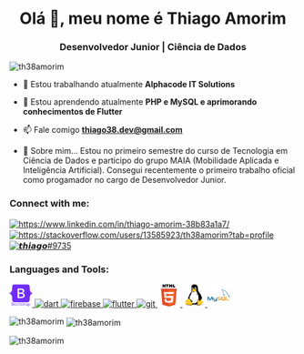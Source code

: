 <h1 align="center">Olá 👋, meu nome é Thiago Amorim</h1>
<h3 align="center">Desenvolvedor Junior | Ciência de Dados</h3>

<p align="left"> <img src="https://komarev.com/ghpvc/?username=th38amorim&label=Profile%20views&color=0e75b6&style=flat" alt="th38amorim" /> </p>

- 🔭 Estou trabalhando atualmente **Alphacode IT Solutions**

- 🌱 Estou aprendendo atualmente **PHP e MySQL e aprimorando conhecimentos de Flutter**

- 📫 Fale comigo **thiago38.dev@gmail.com**

- 📄 Sobre mim... Estou no primeiro semestre do curso de Tecnologia em Ciência de Dados e participo do grupo MAIA (Mobilidade Aplicada e Inteligência Artificial). Consegui recentemente o primeiro trabalho oficial como progamador no cargo de Desenvolvedor Junior.

<h3 align="left">Connect with me:</h3>
<p align="left">
<a href="https://linkedin.com/in/https://www.linkedin.com/in/thiago-amorim-38b83a1a7/" target="blank"><img align="center" src="https://cdn.jsdelivr.net/npm/simple-icons@3.0.1/icons/linkedin.svg" alt="https://www.linkedin.com/in/thiago-amorim-38b83a1a7/" height="30" width="40" /></a>
<a href="https://stackoverflow.com/users/https://stackoverflow.com/users/13585923/th38amorim?tab=profile" target="blank"><img align="center" src="https://cdn.jsdelivr.net/npm/simple-icons@3.0.1/icons/stackoverflow.svg" alt="https://stackoverflow.com/users/13585923/th38amorim?tab=profile" height="30" width="40" /></a>
<a href="https://discord.gg/𝙩𝙝𝙞𝙖𝙜𝙤#9735" target="blank"><img align="center" src="https://cdn.jsdelivr.net/npm/simple-icons@3.0.1/icons/discord.svg" alt="𝙩𝙝𝙞𝙖𝙜𝙤#9735" height="30" width="40" /></a>
</p>

<h3 align="left">Languages and Tools:</h3>
<p align="left"> <a href="https://getbootstrap.com" target="_blank"> <img src="https://raw.githubusercontent.com/devicons/devicon/master/icons/bootstrap/bootstrap-plain-wordmark.svg" alt="bootstrap" width="40" height="40"/> </a> <a href="https://dart.dev" target="_blank"> <img src="https://www.vectorlogo.zone/logos/dartlang/dartlang-icon.svg" alt="dart" width="40" height="40"/> </a> <a href="https://firebase.google.com/" target="_blank"> <img src="https://www.vectorlogo.zone/logos/firebase/firebase-icon.svg" alt="firebase" width="40" height="40"/> </a> <a href="https://flutter.dev" target="_blank"> <img src="https://www.vectorlogo.zone/logos/flutterio/flutterio-icon.svg" alt="flutter" width="40" height="40"/> </a> <a href="https://git-scm.com/" target="_blank"> <img src="https://www.vectorlogo.zone/logos/git-scm/git-scm-icon.svg" alt="git" width="40" height="40"/> </a> <a href="https://www.w3.org/html/" target="_blank"> <img src="https://raw.githubusercontent.com/devicons/devicon/master/icons/html5/html5-original-wordmark.svg" alt="html5" width="40" height="40"/> </a> <a href="https://www.linux.org/" target="_blank"> <img src="https://raw.githubusercontent.com/devicons/devicon/master/icons/linux/linux-original.svg" alt="linux" width="40" height="40"/> </a> <a href="https://www.mysql.com/" target="_blank"> <img src="https://raw.githubusercontent.com/devicons/devicon/master/icons/mysql/mysql-original-wordmark.svg" alt="mysql" width="40" height="40"/> </a> </p>

<p><img align="left" src="https://github-readme-stats.vercel.app/api/top-langs?username=th38amorim&show_icons=true&locale=en&layout=compact" alt="th38amorim" /></p>

<p>&nbsp;<img align="center" src="https://github-readme-stats.vercel.app/api?username=th38amorim&show_icons=true&locale=en" alt="th38amorim" /></p>

<p><img align="center" src="https://github-readme-streak-stats.herokuapp.com/?user=th38amorim&" alt="th38amorim" /></p>
